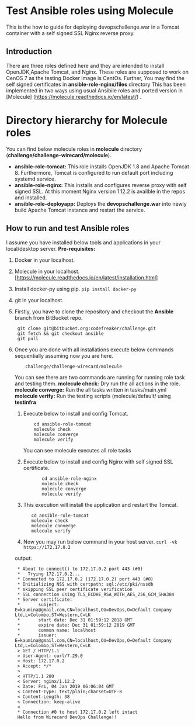 # Test Ansible roles using Molecule
This is the how to guide for deploying devopschallenge.war in a Tomcat container with a self signed SSL Nginx reverse proxy.
## Introduction
There are three roles defined here and they are intended to install OpenJDK,Apache Tomcat, and Nginx. These roles are supposed to work on CenOS 7 as the testing Docker image is CentOs. Further, You may find the self signed certificates in **ansible-role-nginx/files** directory
This has been implemented in two ways using usual Ansibile roles and ported version in [Molecule] (https://molecule.readthedocs.io/en/latest/) .

# Directory hierarchy for Molecule roles

You can find below molecule roles in **molecule** directory (**challenge/challenge-wirecard/molecule**).

  - **ansible-role-tomcat:** This role installs OpenJDK 1.8 and Apache Tomcat 8. Furthermore, Tomcat  is configured to run default                            port including systemd service.
  - **ansible-role-nginx:** This installs and configures reverse proxy with self signed SSL. At this moment Nginx version 1.12.2 is availble in the repos and installed.
  - **ansible-role-deployapp:** Deploys the **devopschallenge.war**	into newly build Apache Tomcat instance and restart the service.

## How to run and test Ansible roles
I assume you have installed below tools and applications in your local/desktop server.
**Pre-requisites:**
1. Docker in your localhost.
2. Molecule in your localhost. [https://molecule.readthedocs.io/en/latest/installation.html]
3. Install docker-py using pip.
        ```
        pip install docker-py
        ```
        
4. git in your localhost.
5. Firstly, you have to clone the repository and checkout the **Ansible** branch from BitBucket repo.

        git clone git@bitbucket.org:codefreaker/challenge.git
        git fetch && git checkout ansible
        git pull
 

6. Once you are done with all installations execute below commands sequentially assuming now you are here.
    ```
        challenge/challenge-wirecard/molecule 
    ```
        
    You can see there are two commands are running for running role task and testing them.
   **molecule check:** Dry run the all actions in the role.
   **molecule converge:** Run the all tasks written in tasks/main.yml
   **molecule verify:** Run the testing scripts (molecule/default/ using **testinfra** 

    1. Execute below to install and config Tomcat.
        ```
            cd ansible-role-tomcat
            molecule check
            molecule converge
            molecule verify 
        ```
       You can see molecule executes all role tasks 

    2. Execute below to install and config Nginx with self signed SSL certificate.
        ``` 
               cd ansible-role-nginx
               molecule check
               molecule converge 
               molecule verify 
       ```
    3. This execution will install the application and restart the Tomcat.
        ``` 
           cd ansible-role-tomcat
           molecule check
           molecule converge 
           molecule verify 
       ```
                 
    4. Now you may run below command in your host server. 
                ```
                curl -vk https://172.17.0.2 
                ```

    output:

        
        * About to connect() to 172.17.0.2 port 443 (#0)
        *   Trying 172.17.0.2...
        * Connected to 172.17.0.2 (172.17.0.2) port 443 (#0)
        * Initializing NSS with certpath: sql:/etc/pki/nssdb
        * skipping SSL peer certificate verification
        * SSL connection using TLS_ECDHE_RSA_WITH_AES_256_GCM_SHA384
        * Server certificate:
        *       subject: E=kaumina@gmail.com,CN=localhost,OU=DevOps,O=Default Company Ltd,L=Colombo,ST=Western,C=LK
        *       start date: Dec 31 01:59:12 2018 GMT
        *       expire date: Dec 31 01:59:12 2019 GMT
        *       common name: localhost
        *       issuer: E=kaumina@gmail.com,CN=localhost,OU=DevOps,O=Default Company Ltd,L=Colombo,ST=Western,C=LK
        > GET / HTTP/1.1
        > User-Agent: curl/7.29.0
        > Host: 172.17.0.2
        > Accept: */*
        > 
        < HTTP/1.1 200 
        < Server: nginx/1.12.2
        < Date: Fri, 04 Jan 2019 06:06:04 GMT
        < Content-Type: text/plain;charset=UTF-8
        < Content-Length: 38
        < Connection: keep-alive
        < 
        * Connection #0 to host 172.17.0.2 left intact
        Hello from Wirecard DevOps Challenge!!
        
      





